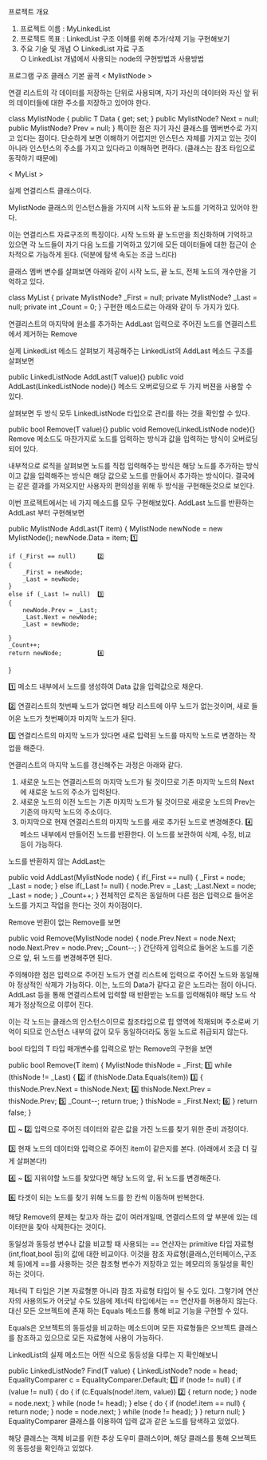 프로젝트 개요 
1. 프로젝트 이름 : MyLinkedList
2. 프로젝트 목표 : LinkedList 구조 이해를 위해 추가/삭제 기능 구현해보기
3. 주요 기술 및 개념
    ○ LinkedList 자료 구조  
    ○ LinkedList 개념에서 사용되는 node의 구현방법과 사용방법


프로그램 구조
클래스 기본 골격
< MylistNode >  

연결 리스트의 각 데이터를 저장하는 단위로 사용되며, 자기 자신의 데이터와 자신 앞 뒤의 데이터들에 대한 주소를 저장하고 있어야 한다.

class MylistNode<T>
{
    public T Data { get; set; }
    public MylistNode<T>? Next = null;
    public MylistNode<T>? Prev = null;
}
특이한 점은 자기 자신 클래스를 멤버변수로 가지고 있다는 점이다.
단순하게 보면 이해하기 어렵지만 인스턴스 자체를 가지고 있는 것이 아니라 인스턴스의 주소를 가지고 있다라고 이해하면 편하다. (클래스는 참조 타입으로 동작하기 때문에)


< MyList >  

실제 연결리스트 클래스이다.

MylistNode 클래스의 인스턴스들을 가지며 시작 노드와 끝 노드를 기억하고 있어야 한다.

이는 연결리스트 자료구조의 특징이다. 
시작 노드와 끝 노드만을 최신화하며 기억하고 있으면 각 노드들이 자기 다음 노드를 기억하고 있기에
모든 데이터들에 대한 접근이 순차적으로 가능하게 된다.
(덕분에 탐색 속도는 조금 느리다)


클래스 멤버 변수를 살펴보면 아래와 같이 시작 노드, 끝 노드, 전체 노드의 개수만을 기억하고 있다.

class MyList<T>
{
    private MylistNode<T>? _First = null;
    private MylistNode<T>? _Last = null;
    private int _Count = 0;
}
구현한 메소드로는 아래와 같이 두 가지가 있다.

연결리스트의 마지막에 원소를 추가하는 AddLast
입력으로 주어진 노드를 연결리스트에서 제거하는 Remove




실제 LinkedList 메소드 살펴보기
제공해주는 LinkedList의 AddLast 메소드 구조를 살펴보면

public LinkedListNode<T> AddLast(T value){}
public void AddLast(LinkedListNode<T> node){}
메소드 오버로딩으로 두 가지 버젼을 사용할 수 있다. 

살펴보면 두 방식 모두 LinkedListNode 타입으로 관리를 하는 것을 확인할 수 있다. 



public bool Remove(T value){}
public void Remove(LinkedListNode<T> node){}
Remove 메소드도 마찬가지로 노드를 입력하는 방식과 값을 입력하는 방식이 오버로딩되어 있다.



내부적으로 로직을 살펴보면 노드를 직접 입력해주는 방식은 해당 노드를 추가하는 방식이고
값을 입력해주는 방식은 해당 값으로 노드를 만들어서 추가하는 방식이다. 
결국에는 같은 결과를 가져오지만 사용자의 편의성을 위해 두 방식을 구현해둔것으로 보인다. 

이번 프로젝트에서는 네 가지 메소드를 모두 구현해보았다.
AddLast
노드를 반환하는 AddLast 부터 구현해보면

public MylistNode<T> AddLast(T item)
{
    MylistNode<T> newNode = new MylistNode<T>();
    newNode.Data = item;     1️⃣

    if (_First == null)      2️⃣
    {
        _First = newNode;
        _Last = newNode;
    }
    else if (_Last != null)  3️⃣
    {
        newNode.Prev = _Last;
        _Last.Next = newNode;
        _Last = newNode;

    }
    _Count++;
    return newNode;          4️⃣
}


1️⃣ 메소드 내부에서 노드를 생성하여 Data 값을 입력값으로 채운다.

2️⃣ 연결리스트의 첫번째 노드가 없다면 해당 리스트에 아무 노드가 없는것이며, 새로 들어온 노드가 첫번째이자 마지막 노드가 된다.

3️⃣ 연결리스트의 마지막 노드가 있다면 새로 입력된 노드를 마지막 노드로 변경하는 작업을 해준다.

연결리스트의 마지막 노드를 갱신해주는 과정은 아래와 같다.
1. 새로운 노드는 연결리스트의 마지막 노드가 될 것이므로 기존 마지막 노드의 Next에 새로운 노드의 주소가 입력된다.
2. 새로운 노드의 이전 노드는 기존 마지막 노드가 될 것이므로 새로운 노드의 Prev는 기존의 마지막 노드의 주소이다.
3. 마지막으로 현재 연결리스트의 마지막 노드를 새로 추가된 노드로 변경해준다.
4️⃣ 메소드 내부에서 만들어진 노드를 반환한다. 이 노드를 보관하여 삭제, 수정, 비교 등이 가능하다.



노드를 반환하지 않는 AddLast는 

public void AddLast(MylistNode<T> node)
{
    if(_First == null)
    {
        _First = node;
        _Last = node;
    }
    else if(_Last != null)
    {
        node.Prev = _Last;
        _Last.Next = node;
        _Last = node;
    }
    _Count++;
}
전체적인 로직은 동일하며 다른 점은 입력으로 들어온 노드를 가지고 작업을 한다는 것이 차이점이다.





Remove
반환이 없는 Remove를 보면

public void Remove(MylistNode<T> node)
{
    node.Prev.Next = node.Next;
    node.Next.Prev = node.Prev;
    _Count--;
}
간단하게 입력으로 들어온 노드를 기준으로 앞, 뒤 노드를 변경해주면 된다. 

주의해야한 점은 입력으로 주어진 노드가 연결 리스트에 입력으로 주어진 노드와 동일해야 정상적인 삭제가 가능하다.
이는, 노드의 Data가 같다고 같은 노드라는 점이 아니다.
AddLast 등을 통해 연결리스트에 입력할 때 반환받는 노드를 입력해줘야 해당 노드 삭제가 정상적으로 이루어 진다.

이는 각 노드는 클래스의 인스턴스이므로 참조타입으로 힙 영역에 적재되며 주소로써 기억이 되므로 인스턴스 내부의 값이 모두 동일하더라도 동일 노드로 취급되지 않는다.




bool 타입의 T 타입 매개변수를 입력으로 받는 Remove의 구현을 보면

public bool Remove(T item)
{
    MylistNode<T> thisNode = _First;     1️⃣
    while (thisNode != _Last) {          2️⃣
        if (thisNode.Data.Equals(item))  3️⃣
        {
            thisNode.Prev.Next = thisNode.Next;  4️⃣
            thisNode.Next.Prev = thisNode.Prev;  5️⃣
            _Count--;
            return true;
        }
        thisNode = _First.Next;    6️⃣
    }
    return false;
}


1️⃣ ~ 2️⃣ 입력으로 주어진 데이터와 같은 값을 가진 노드를 찾기 위한 준비 과정이다.

3️⃣ 현재 노드의 데이터와 입력으로 주어진 item이 같은지를 본다. (아래에서 조금 더 깊게 살펴본다!)

4️⃣ ~ 5️⃣ 지워야할 노드를 찾았다면 해당 노드의 앞, 뒤 노드를 변경해준다.

6️⃣ 타겟이 되는 노드를 찾기 위해 노드를 한 칸씩 이동하며 반복한다.



해당 Remove의 문제는 찾고자 하는 값이 여러개일때, 연결리스트의 앞 부분에 있는 데이터만을 찾아 삭제한다는 것이다. 



동일성과 동등성
변수나 값을 비교할 때 사용되는 == 연산자는 primitive 타입 자료형(int,float,bool 등)의 값에 대한 비교이다. 이것을 
참조 자료형(클래스,인터페이스,구조체 등)에게 ==를 사용하는 것은 참조형 변수가 저장하고 있는 메모리의 동일성을 확인하는 것이다. 

제너릭 T 타입은 기본 자료형뿐 아니라 참조 자료형 타입이 될 수도 있다. 그렇기에 연산자의 사용의도가 어긋날 수도 있음에 제너릭 타입에서는 == 연산자를 허용하지 않는다.
대신 모든 오브젝트에 존재 하는 Equals 메소드를 통해 비교 기능을 구현할 수 있다.

Equals은 오브젝트의 동등성을 비교하는 메소드이며 모든 자료형들은 오브젝트 클래스를 참조하고 있으므로 모든 자료형에 사용이 가능하다. 


LinkedList의 실제 메소드는 어떤 식으로 동등성을 다루는 지 확인해보니

public LinkedListNode<T>? Find(T value)
{
    LinkedListNode<T>? node = head;
    EqualityComparer<T> c = EqualityComparer<T>.Default; 1️⃣
    if (node != null)
    {
        if (value != null)
        {
            do
            {
                if (c.Equals(node!.item, value)) 2️⃣
                {
                    return node;
                }
                node = node.next;
            } while (node != head);
        }
        else
        {
            do
            {
                if (node!.item == null)
                {
                    return node;
                }
                node = node.next;
            } while (node != head);
        }
    }
    return null;
}
EqualityComparer 클래스를 이용하여 입력 값과 같은 노드를 탐색하고 있었다.

해당 클래스는 객체 비교를 위한 추상 도우미 클래스이며, 해당 클래스를 통해 오브젝트의 동등성을 확인하고 있었다.